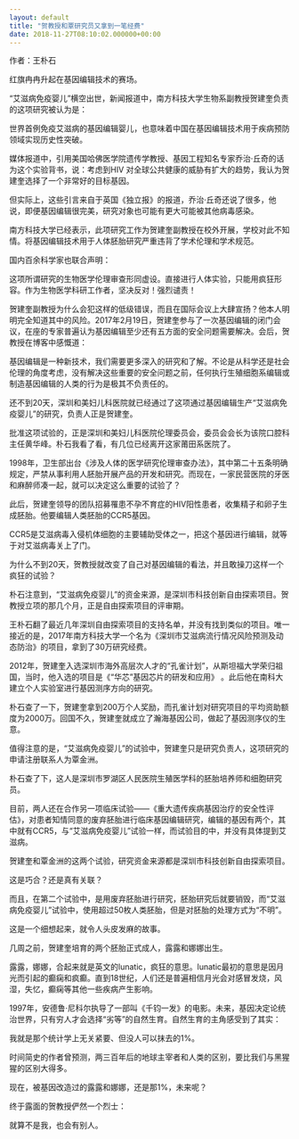 ```yaml
---
layout: default
title: "贺教授和覃研究员又拿到一笔经费"
date: 2018-11-27T08:10:02.000000+00:00
---
```


作者：王朴石

红旗冉冉升起在基因编辑技术的赛场。

“艾滋病免疫婴儿”横空出世，新闻报道中，南方科技大学生物系副教授贺建奎负责的这项研究被认为是：

世界首例免疫艾滋病的基因编辑婴儿，也意味着中国在基因编辑技术用于疾病预防领域实现历史性突破。

媒体报道中，引用美国哈佛医学院遗传学教授、基因工程知名专家乔治·丘奇的话为这个实验背书，说：考虑到HIV 对全球公共健康的威胁有扩大的趋势，我认为贺建奎选择了一个非常好的目标基因。

但实际上，这些引言来自于英国《独立报》的报道，乔治·丘奇还说了很多，他说，即便基因编辑很完美，研究对象也可能有更大可能被其他病毒感染。

南方科技大学已经表示，此项研究工作为贺建奎副教授在校外开展，学校对此不知情。将基因编辑技术用于人体胚胎研究严重违背了学术伦理和学术规范。

国内百余科学家也联合声明：

这项所谓研究的生物医学伦理审查形同虚设。直接进行人体实验，只能用疯狂形容。作为生物医学科研工作者，坚决反对！强烈谴责！

贺建奎副教授为什么会犯这样的低级错误，而且在国际会议上大肆宣扬？他本人明明完全知道其中的风险。2017年2月19日，贺建奎参与了一次基因编辑的闭门会议，在座的专家普遍认为基因编辑至少还有五方面的安全问题需要解决。会后，贺教授在博客中感慨道：

基因编辑是一种新技术，我们需要更多深入的研究和了解。不论是从科学还是社会伦理的角度考虑，没有解决这些重要的安全问题之前，任何执行生殖细胞系编辑或制造基因编辑的人类的行为是极其不负责任的。

还不到20天，深圳和美妇儿科医院就已经通过了这项通过基因编辑生产“艾滋病免疫婴儿”的研究，负责人正是贺建奎。

批准这项试验的，正是深圳和美妇儿科医院伦理委员会，委员会会长为该院口腔科主任黄华峰。朴石我看了看，有几位已经离开这家莆田系医院了。

1998年，卫生部出台《涉及人体的医学研究伦理审查办法》，其中第二十五条明确规定，严禁从事利用人胚胎开展产品的开发和研究。而现在，一家民营医院的牙医和麻醉师凑一起，就可以决定这么重要的试验了？

此后，贺建奎领导的团队招募罹患不孕不育症的HIV阳性患者，收集精子和卵子生成胚胎。他要编辑人类胚胎的CCR5基因。

CCR5是艾滋病毒入侵机体细胞的主要辅助受体之一，把这个基因进行编辑，就等于对艾滋病毒关上了门。

为什么不到20天，贺教授就改变了自己对基因编辑的看法，并且敢操刀这样一个疯狂的试验？

朴石注意到，“艾滋病免疫婴儿”的资金来源，是深圳市科技创新自由探索项目。贺教授立项的那几个月，正是自由探索项目的评审期。

王朴石翻了最近几年深圳自由探索项目的支持名单，并没有找到类似的项目。唯一接近的是，2017年南方科技大学一个名为《深圳市艾滋病流行情况风险预测及动态防治》的项目，拿到了30万研究经费。

2012年，贺建奎入选深圳市海外高层次人才的“孔雀计划”，从斯坦福大学荣归祖国，当时，他入选的项目是《“华芯”基因芯片的研发和应用》 。此后他在南科大建立个人实验室进行基因测序方向的研究。

朴石查了一下，贺建奎拿到200万个人奖励，而孔雀计划对研究项目的平均资助额度为2000万。回国不久，贺建奎就成立了瀚海基因公司，做起了基因测序仪的生意。

值得注意的是，“艾滋病免疫婴儿”的试验中，贺建奎只是研究负责人，这项研究的申请注册联系人为覃金洲。

朴石查了下，这人是深圳市罗湖区人民医院生殖医学科的胚胎培养师和细胞研究员。

目前，两人还在合作另一项临床试验——《重大遗传疾病基因治疗的安全性评估》，对患者知情同意的废弃胚胎进行临床基因编辑研究，编辑的基因有两个，其中就有CCR5，与“艾滋病免疫婴儿”试验一样，而试验目的中，并没有具体提到艾滋病。

贺建奎和覃金洲的这两个试验，研究资金来源都是深圳市科技创新自由探索项目。

这是巧合？还是真有关联？

而且，在第二个试验中，是用废弃胚胎进行研究，胚胎研究后就要销毁，而“艾滋病免疫婴儿”试验中，使用超过50枚人类胚胎，但是对胚胎的处理方式为“不明”。

这是一个细想起来，就令人头皮发麻的故事。

几周之前，贺建奎培育的两个胚胎正式成人，露露和娜娜出生。

露露，娜娜，合起来就是英文的lunatic，疯狂的意思。lunatic最初的意思是因月光而引起的癫痫和疯癫。直到18世纪，人们还是普遍相信月光会对感冒发烧，风湿，失忆，癫痫等其他一些疾病产生影响。

1997年，安德鲁·尼科尔执导了一部叫《千钧一发》的电影。未来，基因决定论统治世界，只有穷人才会选择“劣等”的自然生育。自然生育的主角感受到了其实：

我就是那个统计学上无关紧要、但没人可以抹去的1%。

时间简史的作者曾预测，两三百年后的地球主宰者和人类的区别，要比我们与黑猩猩的区别大得多。

现在，被基因改造过的露露和娜娜，还是那1%，未来呢？

终于露面的贺教授俨然一个烈士：

就算不是我，也会有别人。

